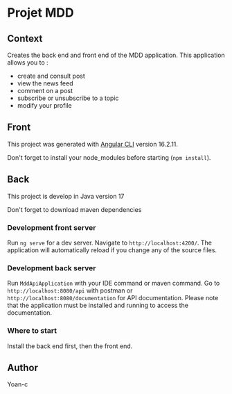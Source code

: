 # Projet MDD

## Context

Creates the back end and front end of the MDD application. This application allows you to :

- create and consult post
- view the news feed
- comment on a post
- subscribe or unsubscribe to a topic
- modify your profile

## Front

This project was generated with [Angular CLI](https://angular.io/cli) version 16.2.11.

Don't forget to install your node_modules before starting (`npm install`).

## Back

This project is develop in Java version 17

Don't forget to download maven dependencies

### Development front server

Run `ng serve` for a dev server. Navigate to `http://localhost:4200/`. The application will automatically reload if you change any of the source files.

### Development back server

Run `MddApiApplication` with your IDE command or maven command. Go to `http://localhost:8080/api` with postman or `http://localhost:8080/documentation` for API documentation. Please note that the application must be installed and running to access the documentation.

### Where to start

Install the back end first, then the front end.

## Author

Yoan-c
